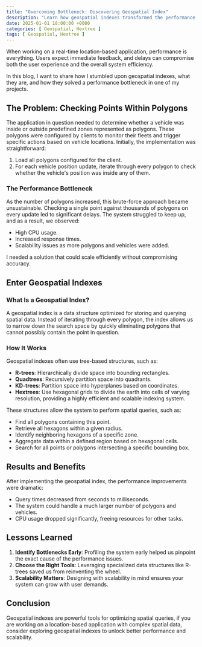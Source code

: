 ```yaml
---
title: "Overcoming Bottleneck: Discovering Geospatial Index"
description: "Learn how geospatial indexes transformed the performance of a real-time location-based application, solving critical scalability challenges with an elegant data structure."
date: 2025-01-01 18:00:00 +0000
categories: [ Geospatial, Hextree ]
tags: [ Geospatial, Hextree ]
---
```


When working on a real-time location-based application, performance is everything. Users expect immediate feedback, and
delays
can compromise both the user experience and the overall system efficiency.

In this blog, I want to share how I stumbled
upon geospatial indexes, what they are, and how they solved a performance bottleneck in one of my projects.

## The Problem: Checking Points Within Polygons

The application in question needed to determine whether a vehicle was inside or outside predefined zones represented as
polygons. These polygons were configured by clients to monitor their fleets and trigger specific actions based on
vehicle locations. Initially, the implementation was straightforward:

1. Load all polygons configured for the client.
2. For each vehicle position update, iterate through every polygon to check whether the vehicle's position was inside
   any of them.

### The Performance Bottleneck

As the number of polygons increased, this brute-force approach became unsustainable. Checking a single point against
thousands of polygons on every update led to significant delays. The system struggled to keep up, and as a result, we
observed:

- High CPU usage.
- Increased response times.
- Scalability issues as more polygons and vehicles were added.

I needed a solution that could scale efficiently without compromising accuracy.

## Enter Geospatial Indexes

### What Is a Geospatial Index?

A geospatial index is a data structure optimized for storing and querying spatial data. Instead of iterating through
every polygon, the index allows us to narrow down the search space by quickly eliminating polygons that cannot possibly
contain the point in question.

### How It Works

Geospatial indexes often use tree-based structures, such as:

- **R-trees**: Hierarchically divide space into bounding rectangles.
- **Quadtrees**: Recursively partition space into quadrants.
- **KD-trees**: Partition space into hyperplanes based on coordinates.
- **Hextrees**: Use hexagonal grids to divide the earth into cells of varying
  resolution, providing a highly efficient and scalable indexing system.

These structures allow the system to perform spatial queries, such as:

- Find all polygons containing this point.
- Retrieve all hexagons within a given radius.
- Identify neighboring hexagons of a specific zone.
- Aggregate data within a defined region based on hexagonal cells.
- Search for all points or polygons intersecting a specific bounding box.

## Results and Benefits

After implementing the geospatial index, the performance improvements were dramatic:

- Query times decreased from seconds to milliseconds.
- The system could handle a much larger number of polygons and vehicles.
- CPU usage dropped significantly, freeing resources for other tasks.

## Lessons Learned

1. **Identify Bottlenecks Early**: Profiling the system early helped us pinpoint the exact cause of the performance
   issues.
2. **Choose the Right Tools**: Leveraging specialized data structures like R-trees saved us from reinventing the wheel.
3. **Scalability Matters**: Designing with scalability in mind ensures your system can grow with user demands.

## Conclusion

Geospatial indexes are powerful tools for optimizing spatial queries, if you are working on a location-based application
with complex spatial data,
consider exploring geospatial indexes to unlock better performance and scalability.
